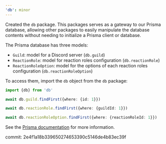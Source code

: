 ```yaml
---
'db': minor
---
```


Created the `db` package. This packages serves as a gateway to our Prisma
database, allowing other packages to easily manipulate the database contents
without needing to initialize a Prisma client or database.

The Prisma database has three models:

- `Guild`: model for a Discord server (`db.guild`)
- `ReactionRole`: model for reaction roles configuration (`db.reactionRole`)
- `ReactionRoleOption`: model for the options of each reaction roles
  configuration (`db.reactionRoleOption`)

To access them, import the `db` object from the `db` package:

```ts
import {db} from 'db'

await db.guild.findFirst({where: {id: 1}})

await db.reactionRole.findFirst({where: {guildId: 1}})

await db.reactionRoleOption.findFirst({where: {reactionRoleId: 1}})
```

See the [Prisma documentation](https://www.prisma.io/docs) for more information.

commit: 2e4f1a18b339650274653390c5146de4b83ec39f
